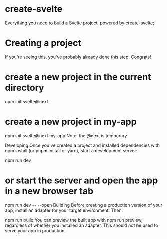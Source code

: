 # create-svelte

Everything you need to build a Svelte project, powered by create-svelte;

# Creating a project

If you're seeing this, you've probably already done this step. Congrats!

# create a new project in the current directory
npm init svelte@next

# create a new project in my-app
npm init svelte@next my-app
Note: the @next is temporary

Developing
Once you've created a project and installed dependencies with npm install (or pnpm install or yarn), start a development server:

npm run dev

# or start the server and open the app in a new browser tab
npm run dev -- --open
Building
Before creating a production version of your app, install an adapter for your target environment. Then:

npm run build
You can preview the built app with npm run preview, regardless of whether you installed an adapter. This should not be used to serve your app in production.
